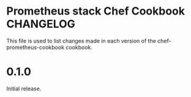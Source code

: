 # Prometheus stack Chef Cookbook CHANGELOG

This file is used to list changes made in each version of the chef-prometheus-cookbook cookbook.

# 0.1.0

Initial release.